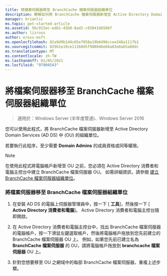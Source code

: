 ```yaml
---
title: 將檔案伺服器移至 BranchCache 檔案伺服器組織單位
description: 瞭解如何將 BranchCache 檔案伺服器新增至 Active Directory Domain Services (AD DS) 中 (OU) 的組織單位。
manager: brianlic
ms.topic: get-started-article
ms.assetid: 56c915ec-edb1-43b0-8ad2-c93841bb566f
ms.author: lizross
author: eross-msft
ms.openlocfilehash: 82a9d9b1d4c65e7058a19b6496ccea348a1117b1
ms.sourcegitcommit: 029b1e19ce11160d5f988046e04a83e8ab5a60dc
ms.translationtype: MT
ms.contentlocale: zh-TW
ms.lasthandoff: 01/05/2021
ms.locfileid: "97904543"
---
```

# <a name="move-file-servers-to-the-branchcache-file-servers-organizational-unit"></a>將檔案伺服器移至 BranchCache 檔案伺服器組織單位

>適用於：Windows Server (半年度管道)、Windows Server 2016

您可以使用此程式，將 BranchCache 檔案伺服器新增至 Active Directory Domain Services (AD DS) 中 (OU) 的組織單位。

若要執行此程序，至少需要 **Domain Admins** 的成員資格或同等權限。

> [!NOTE]
> 在使用此程式將電腦帳戶新增至 OU 之前，您必須在 Active Directory 消費者和電腦主控台中建立 BranchCache 檔案伺服器 OU。 如需詳細資訊，請參閱 [建立 BranchCache 檔案伺服器組織單位](../../branchcache/deploy/Create-the-BranchCache-File-Servers-Organizational-Unit.md)。

### <a name="to-move-file-servers-to-the-branchcache-file-servers-organizational-unit"></a>將檔案伺服器移至 BranchCache 檔案伺服器組織單位

1.  在安裝 AD DS 的電腦上伺服器管理員中，按一下 [ **工具**]，然後按一下 [ **Active Directory 消費者和電腦**]。 Active Directory 消費者和電腦主控台隨即開啟。

2.  在 Active Directory 消費者和電腦主控台中，找出 BranchCache 檔案伺服器的電腦帳戶，按一下滑鼠左鍵選取帳戶，然後將電腦帳戶拖放到您先前建立的 BranchCache 檔案伺服器 OU 上。 例如，如果您先前已建立名為 **BranchCache 檔案伺服器** 的 OU，請將電腦帳戶拖放到 **branchcache 檔案伺服器** OU 上。

3.  針對您想要移至 OU 之網域中的每部 BranchCache 檔案伺服器，重複上述步驟。



